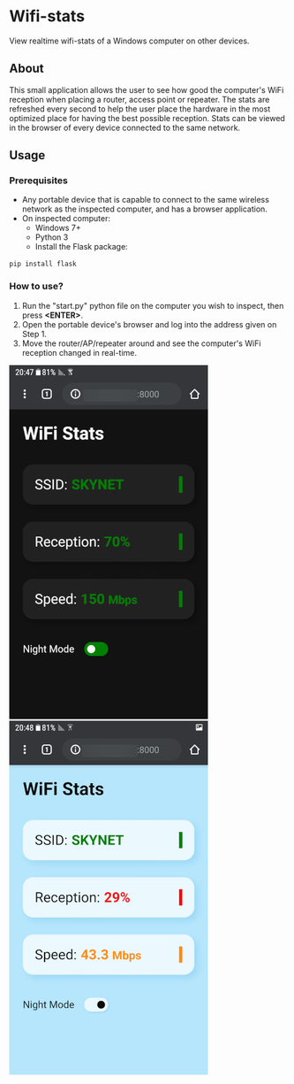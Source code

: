 # Wifi-stats
View realtime wifi-stats of a Windows computer on other devices.

## About
This small application allows the user to see how good the computer's WiFi reception when placing a router, access point or repeater.
The stats are refreshed every second to help the user place the hardware in the most optimized place for having the best possible reception.
Stats can be viewed in the browser of every device connected to the same network.

## Usage
### Prerequisites
* Any portable device that is capable to connect to the same wireless network as the inspected computer, and has a browser application.
* On inspected computer:
  - Windows 7+
  - Python 3
  - Install the Flask package:
```
pip install flask
```
   

### How to use?
1. Run the "start.py" python file on the computer you wish to inspect, then press **\<ENTER\>**.
2. Open the portable device's browser and log into the address given on Step 1.
3. Move the router/AP/repeater around and see the computer's WiFi reception changed in real-time.

![Screenshot #1](screenshots/dark.png) &nbsp; ![Screenshot #2](screenshots/light.png)
